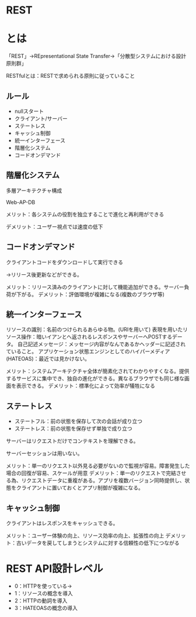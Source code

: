# REST

# とは

「REST」→REpresentational State Transfer→「分散型システムにおける設計原則群」

RESTfulとは：RESTで求められる原則に従っていること

## ルール

- nullスタート
- クライアント/サーバー
- ステートレス
- キャッシュ制御
- 統一インターフェース
- 階層化システム
- コードオンデマンド

## 階層化システム

多層アーキテクチャ構成

Web-AP-DB

メリット：各システムの役割を独立することで進化と再利用ができる

デメリット：ユーザー視点では速度の低下

## コードオンデマンド

クライアントコードをダウンロードして実行できる

→リリース後更新などができる。

メリット：リリース済みのクライアントに対して機能追加ができる。サーバー負荷が下がる。
デメリット：評価環境が複雑になる(複数のブラウザ等)

## 統一インターフェース

リソースの識別：名前のつけられるあらゆる物。(URIを用いて)
表現を用いたリソース操作：暗いイアンとへ返されるレスポンスやサーバーへPOSTするデータ。
自己記述メッセージ：メッセージ内容がなんであるかヘッダーに記述されていること。
アプリケーション状態エンジンとしてのハイパーメディア(HATEOAS)：最近では見かけない。

メリット：システムアーキテクチャ全体が簡素化されてわかりやすくなる。提供するサービスに集中でき、独自の進化ができる。異なるブラウザでも同じ様な画面を表示できる。
デメリット：標準化によって効率が犠牲になる

## ステートレス

- ステートフル：前の状態を保存して次の会話が成り立つ
- ステートレス：前の状態を保存せず単独で成り立つ

サーバーはリクエストだけでコンテキストを理解できる。

サーバーセッションは用いない。

メリット：単一のリクエスト以外見る必要がないので監視が容易。障害発生した場合の回復が容易、スケールが用意
デメリット：単一のリクエストで完結させる為、リクエストデータに重複がある。アプリを複数バージョン同時提供し、状態をクライアントに置いておくとアプリ制御が複雑になる。

## キャッシュ制御

クライアントはレスポンスをキャッシュできる。

メリット：ユーザー体験の向上、リソース効率の向上、拡張性の向上
デメリット：古いデータを戻してしまうとシステムに対する信頼性の低下につながる

# REST API設計レベル

- 0：HTTPを使っている→
- 1：リソースの概念を導入
- 2：HTTPの動詞を導入
- 3：HATEOASの概念の導入
